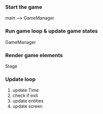 
### Start the game
main --> GameManager

### Run game loop & update game states
GameManager

### Render game elements
Stage

### Update loop
1. update Time
2. check if exit
3. update entities
5. update screen